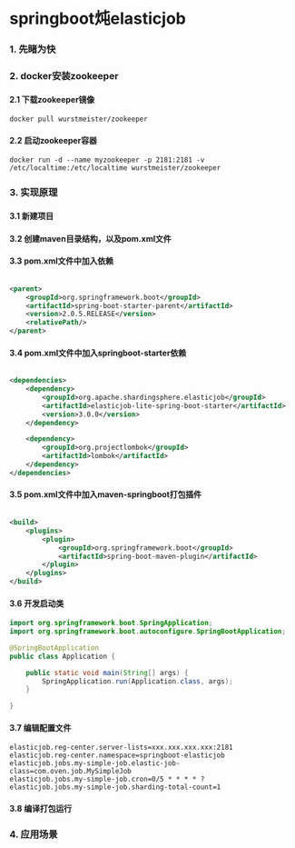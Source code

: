 # springboot炖elasticjob

### 1. 先睹为快

### 2. docker安装zookeeper

#### 2.1 下载zookeeper镜像

```shell script
docker pull wurstmeister/zookeeper
```

#### 2.2 启动zookeeper容器

```shell script
docker run -d --name myzookeeper -p 2181:2181 -v /etc/localtime:/etc/localtime wurstmeister/zookeeper
```

### 3. 实现原理

#### 3.1 新建项目

#### 3.2 创建maven目录结构，以及pom.xml文件

#### 3.3 pom.xml文件中加入依赖

```xml

<parent>
    <groupId>org.springframework.boot</groupId>
    <artifactId>spring-boot-starter-parent</artifactId>
    <version>2.0.5.RELEASE</version>
    <relativePath/>
</parent>
```

#### 3.4 pom.xml文件中加入springboot-starter依赖

```xml

<dependencies>
    <dependency>
        <groupId>org.apache.shardingsphere.elasticjob</groupId>
        <artifactId>elasticjob-lite-spring-boot-starter</artifactId>
        <version>3.0.0</version>
    </dependency>

    <dependency>
        <groupId>org.projectlombok</groupId>
        <artifactId>lombok</artifactId>
    </dependency>
</dependencies>
```

#### 3.5 pom.xml文件中加入maven-springboot打包插件

```xml

<build>
    <plugins>
        <plugin>
            <groupId>org.springframework.boot</groupId>
            <artifactId>spring-boot-maven-plugin</artifactId>
        </plugin>
    </plugins>
</build>
```

#### 3.6 开发启动类

```java
import org.springframework.boot.SpringApplication;
import org.springframework.boot.autoconfigure.SpringBootApplication;

@SpringBootApplication
public class Application {

    public static void main(String[] args) {
        SpringApplication.run(Application.class, args);
    }

}
```

#### 3.7 编辑配置文件

```properties
elasticjob.reg-center.server-lists=xxx.xxx.xxx.xxx:2181
elasticjob.reg-center.namespace=springboot-elasticjob
elasticjob.jobs.my-simple-job.elastic-job-class=com.oven.job.MySimpleJob
elasticjob.jobs.my-simple-job.cron=0/5 * * * * ?
elasticjob.jobs.my-simple-job.sharding-total-count=1
```

#### 3.8 编译打包运行

### 4. 应用场景